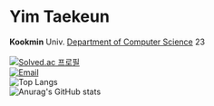 # Yim Taekeun
**Kookmin** Univ. [Department of Computer Science](https://cs.kookmin.ac.kr) 23 
<br>
<br>
[![Solved.ac
프로필](http://mazassumnida.wtf/api/mini/generate_badge?boj=ytk030305)](https://solved.ac/ytk030305)
<br>
[![Email](https://img.shields.io/badge/email-ytk030305@gmail.com-15a3fa?style=for-the-badge&logo=gmail&logoColor=white)](https://github.com/YimTaeKeun)
<br>
![Top Langs](https://github-readme-stats.vercel.app/api/top-langs/?username=YimTaeKeun&layout=compact)
<br>
![Anurag's GitHub stats](https://github-readme-stats.vercel.app/api?username=YimTaeKeun&show_icons=true&theme=radical)
